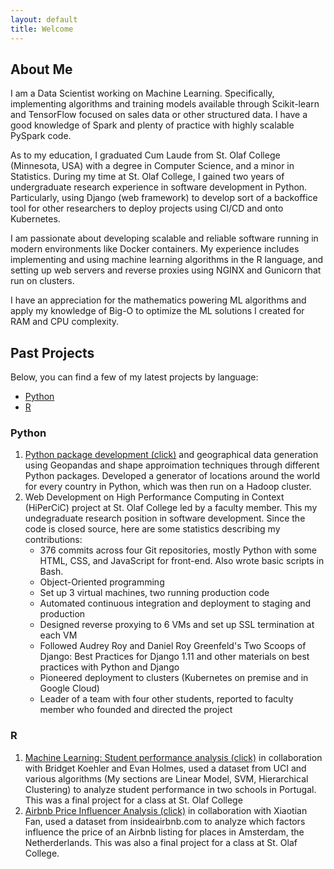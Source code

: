 ```yaml
---
layout: default
title: Welcome
---
```


## About Me

I am a Data Scientist working on Machine Learning. Specifically, implementing algorithms
and training models available through Scikit-learn and TensorFlow focused on sales data or
other structured data. I have a good knowledge of Spark and plenty of practice with highly scalable PySpark code.

As to my education, I graduated Cum Laude from St. Olaf College (Minnesota, USA) with a degree in Computer Science, and a minor in Statistics.
During my time at St. Olaf College, I gained two years of undergraduate research experience in software development in Python. Particularly,
using Django (web framework) to develop sort of a backoffice tool for other researchers to deploy projects using CI/CD and onto Kubernetes.

I am passionate about developing scalable and reliable software running in modern environments like Docker containers.
My experience includes implementing and using machine learning algorithms in the R language,
and setting up web servers and reverse proxies using NGINX and Gunicorn that run on clusters.

I have an appreciation for the mathematics powering ML algorithms and apply my knowledge of Big-O to optimize the ML solutions I created for RAM and CPU complexity.

## Past Projects

Below, you can find a few of my latest projects by language:

- [Python](#python)
- [R](#r)


### Python

1. [Python package development (click)](https://github.com/Sygic/sygic-maps-services-python) and geographical data generation using Geopandas and shape approimation techniques through different Python packages. Developed a generator of locations around the world for every country in Python, which was then run on a Hadoop cluster.
2. Web Development on High Performance Computing in Context (HiPerCiC) project at St. Olaf College led by a faculty member.
This my undegraduate research position in software development.
Since the code is closed source, here are some statistics describing my contributions:
    - 376 commits across four Git repositories, mostly Python with some HTML, CSS, and JavaScript for front-end. Also wrote basic scripts in Bash.
    - Object-Oriented programming
    - Set up 3 virtual machines, two running production code
    - Automated continuous integration and deployment to staging and production
    - Designed reverse proxying to 6 VMs and set up SSL termination at each VM
    - Followed Audrey Roy and Daniel Roy Greenfeld's Two Scoops of Django: Best Practices for Django 1.11 and other materials on best practices with Python and Django
    - Pioneered deployment to clusters (Kubernetes on premise and in Google Cloud)
    - Leader of a team with four other students, reported to faculty member who founded and directed the project

### R

1. [Machine Learning: Student performance analysis (click)](mlearn.html) in collaboration with Bridget Koehler and Evan Holmes, used a dataset from UCI and various algorithms (My sections are Linear Model, SVM, Hierarchical Clustering) to analyze student performance in two schools in Portugal. This was a final project for a class at St. Olaf College
2. [Airbnb Price Influencer Analysis (click)](airbnb-price-influencer-analysis.html) in collaboration with Xiaotian Fan, used a dataset from insideairbnb.com to analyze which factors influence the price of an Airbnb listing for places in Amsterdam, the Netherderlands. This was also a final project for a class at St. Olaf College.

